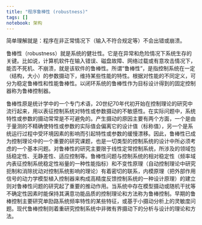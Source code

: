 ```yaml
---
title: "程序鲁棒性 (robustness)"
tags: []
notebook: 架构
---
```


简单理解就是：程序在非正常情况下（输入不符合规定等）不会出错或崩溃。

鲁棒性（robustness）就是系统的健壮性。它是在异常和危险情况下系统生存的关键。比如说，计算机软件在输入错误、磁盘故障、网络过载或有意攻击情况下，能否不死机、不崩溃，就是该软件的鲁棒性。所谓“鲁棒性”，是指控制系统在一定（结构，大小）的参数摄动下，维持某些性能的特性。根据对性能的不同定义，可分为稳定鲁棒性和性能鲁棒性。以闭环系统的鲁棒性作为目标设计得到的固定控制器称为鲁棒控制器。

鲁棒性原是统计学中的一个专门术语，20世纪70年代初开始在控制理论的研究中流行起来，用以表征控制系统对特性或参数摄动的不敏感性。在实际问题中，系统特性或参数的摄动常常是不可避免的。产生摄动的原因主要有两个方面，一个是由于量测的不精确使特性或参数的实际值会偏离它的设计值（标称值），另一个是系统运行过程中受环境因素的影响而引起特性或参数的缓慢漂移。因此，鲁棒性已成为控制理论中的一个重要的研究课题，也是一切类型的控制系统的设计中所必须考虑的一个基本问题。对鲁棒性的研究主要限于线性定常控制系统，所涉及的领域包括稳定性、无静差性、适应控制等。鲁棒性问题与控制系统的相对稳定性（频率域内表征控制系统稳定性裕量的一种性能指标）和不变性原理（自动控制理论中研究扼制和消除扰动对控制系统影响的理论）有着密切的联系，内模原理（把外部作用信号的动力学模型植入控制器来构成高精度反馈控制系统的一种设计原理）的建立则对鲁棒性问题的研究起了重要的推动作用。当系统中存在模型摄动或随机干扰等不确定性因素时能保持其满意功能品质的控制理论和方法称为鲁棒控制。早期的鲁棒控制主要研究单劻路系统频率特性的某些特征，或基于小摄动分析上的灵敏度问题。现代鲁棒控制则着重研究控制系统中非微有界摄动下的分析与设计的理论和方法。
